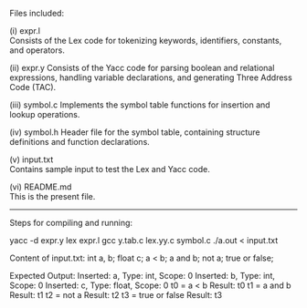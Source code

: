 Files included:

(i) expr.l  
Consists of the Lex code for tokenizing keywords, identifiers, constants, and operators.

(ii) expr.y
Consists of the Yacc code for parsing boolean and relational expressions, handling variable declarations, and generating Three Address Code (TAC).

(iii) symbol.c
Implements the symbol table functions for insertion and lookup operations.

(iv) symbol.h
Header file for the symbol table, containing structure definitions and function declarations.

(v) input.txt  
Contains sample input to test the Lex and Yacc code.

(vi) README.md  
This is the present file.

---

Steps for compiling and running:

yacc -d expr.y
lex expr.l
gcc y.tab.c lex.yy.c symbol.c
./a.out < input.txt


Content of input.txt:
int a, b;
float c;
a < b;
a and b;
not a;
true or false;

Expected Output:
Inserted: a, Type: int, Scope: 0
Inserted: b, Type: int, Scope: 0
Inserted: c, Type: float, Scope: 0
t0 = a < b
Result: t0
t1 = a and b
Result: t1
t2 = not a
Result: t2
t3 = true or false
Result: t3
